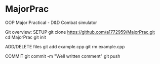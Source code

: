 # MajorPrac
OOP Major Practical -  D&D Combat simulator

Git overview:
SETUP
git clone https://github.com/a1772959/MajorPrac.git
cd MajorPrac
git init

ADD/DELETE files
git add example.cpp
git rm example.cpp

COMMIT
git commit -m "Well written comment"
git push
